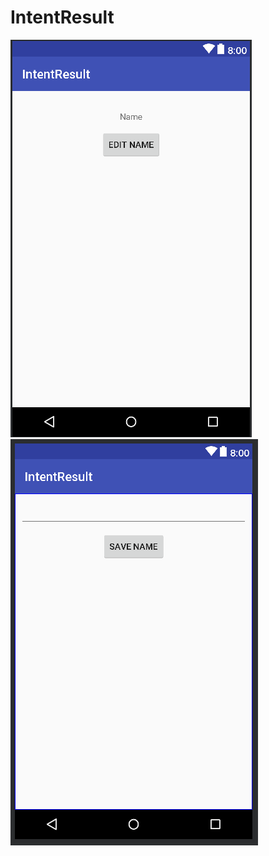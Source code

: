 # IntentResult
![alt text](https://github.com/Haifa16/IntentResult/blob/master/IntenResult.PNG)
![alt text](https://github.com/Haifa16/IntentResult/blob/master/IntenResult2.PNG)

